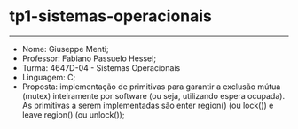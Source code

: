 # tp1-sistemas-operacionais
---

- Nome: Giuseppe Menti;
- Professor: Fabiano Passuelo Hessel;
- Turma: 4647D-04 - Sistemas Operacionais
- Linguagem: C;
- Proposta:  implementação de primitivas para garantir a exclusão mútua
(mutex) inteiramente por software (ou seja, utilizando espera ocupada).
As primitivas a serem implementadas são enter region() (ou lock()) e
leave region() (ou unlock());
